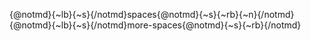 {@notmd}{~lb}{~s}{/notmd}spaces{@notmd}{~s}{~rb}{~n}{/notmd}
{@notmd}{~lb}{~s}{/notmd}more-spaces{@notmd}{~s}{~rb}{/notmd}
